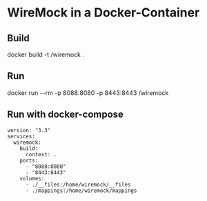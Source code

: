 # WireMock in a Docker-Container

## Build

docker build -t <domain>/wiremock .

## Run

docker run --rm -p 8088:8080 -p 8443:8443 <domain>/wiremock

## Run with docker-compose

```
version: "3.3"
services:
  wiremock:
    build:
      context: .
    ports:
      - "8088:8080"
      - "8443:8443"
    volumes:
      - ./__files:/home/wiremock/__files
      - ./mappings:/home/wiremock/mappings
```
